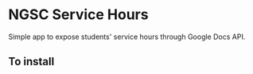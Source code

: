 # NGSC Service Hours
Simple app to expose students' service hours through Google Docs API.

## To install
